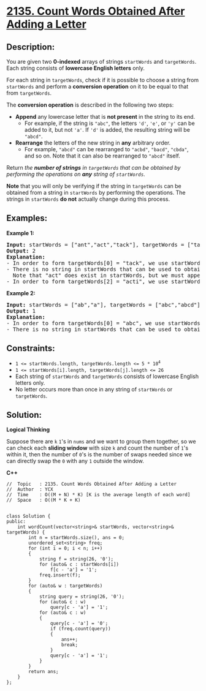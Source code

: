 # [2135. Count Words Obtained After Adding a Letter](https://leetcode.com/problems/count-words-obtained-after-adding-a-letter/)


## Description:

<p>You are given two <strong>0-indexed</strong> arrays of strings <code>startWords</code> and <code>targetWords</code>. Each string consists of <strong>lowercase English letters</strong> only.</p>

<p>For each string in <code>targetWords</code>, check if it is possible to choose a string from <code>startWords</code> and perform a <strong>conversion operation</strong> on it to be equal to that from <code>targetWords</code>.</p>

<p>The <strong>conversion operation</strong> is described in the following two steps:</p>

<ul>
    <li><strong>Append</strong> any lowercase letter that is <strong>not present</strong> in the string to its end.
        <ul>
            <li>For example, if the string is <code>"abc"</code>, the letters <code>'d'</code>, <code>'e'</code>, or <code>'y'</code> can be added to it, but not <code>'a'</code>. If <code>'d'</code> is added, the resulting string will be <code>"abcd"</code>.</li>
        </ul>
    </li>
    <li><strong>Rearrange</strong> the letters of the new string in <strong>any</strong> arbitrary order.
        <ul>
            <li>For example, <code>"abcd"</code> can be rearranged to <code>"acbd"</code>, <code>"bacd"</code>, <code>"cbda"</code>, and so on. Note that it can also be rearranged to <code>"abcd"</code> itself.</li>
        </ul>
    </li>
</ul>

<p>Return <em>the <strong>number of strings</strong> in <code>targetWords</code> that can be obtained by performing the operations on <strong>any</strong> string of <code>startWords</code>.</em></p>

<p><strong>Note</strong> that you will only be verifying if the string in <code>targetWords</code> can be obtained from a string in <code>startWords</code> by performing the operations. The strings in <code>startWords</code> <strong>do not</strong> actually change during this process.</p>


## Examples:

<strong>Example 1:</strong>
<pre>
<strong>Input:</strong> startWords = ["ant","act","tack"], targetWords = ["tack","act","acti"]
<strong>Output:</strong> 2
<strong>Explanation:</strong> 
- In order to form targetWords[0] = "tack", we use startWords[1] = "act", append 'k' to it, and rearrange "actk" to "tack".
- There is no string in startWords that can be used to obtain targetWords[1] = "act".
  Note that "act" does exist in startWords, but we must append one letter to the string before rearranging it.
- In order to form targetWords[2] = "acti", we use startWords[1] = "act", append 'i' to it, and rearrange "acti" to "acti" itself.
</pre>

<strong>Example 2:</strong>
<pre>
<strong>Input:</strong> startWords = ["ab","a"], targetWords = ["abc","abcd"]
<strong>Output:</strong> 1
<strong>Explanation:</strong> 
- In order to form targetWords[0] = "abc", we use startWords[0] = "ab", add 'c' to it, and rearrange it to "abc".
- There is no string in startWords that can be used to obtain targetWords[1] = "abcd".
</pre>


## Constraints:

<ul>
    <li><code>1 &lt;= startWords.length, targetWords.length &lt;= 5 * 10<sup>4</sup></code></li>
    <li><code>1 &lt;= startWords[i].length, targetWords[j].length &lt;= 26</code></li>
    <li>Each string of <code>startWords</code> and <code>targetWords</code> consists of lowercase English letters only.</li>
    <li>No letter occurs more than once in any string of <code>startWords</code> or <code>targetWords</code>.</li>
</ul>


## Solution:

<strong>Logical Thinking</strong>
<p>Suppose there are <code>k</code> <code>1</code>'s in <code>nums</code> and we want to group them together, so we can check each <strong>sliding window</strong> with size <code>k</code> and count the number of <code>1</code>'s within it, then the number of <code>0</code>'s is the number of swaps needed since we can directly swap the <code>0</code> with any <code>1</code> outside the window.</p>


<strong>C++</strong>

```
//  Topic   : 2135. Count Words Obtained After Adding a Letter
//  Author  : YCX
//  Time    : O((M + N) * K) [K is the average length of each word]
//  Space   : O((M * K + K)


class Solution {
public:
    int wordCount(vector<string>& startWords, vector<string>& targetWords) {
        int n = startWords.size(), ans = 0;
        unordered_set<string> freq;
        for (int i = 0; i < n; i++)
        {
            string f = string(26, '0');
            for (auto& c : startWords[i])
                f[c - 'a'] = '1';
            freq.insert(f);
        }
        for (auto& w : targetWords)
        {
            string query = string(26, '0');
            for (auto& c : w)
                query[c - 'a'] = '1';
            for (auto& c : w)
            {
                query[c - 'a'] = '0';
                if (freq.count(query))
                {
                    ans++;
                    break;
                }
                query[c - 'a'] = '1';
            }
        }
        return ans;
    }
};
```
